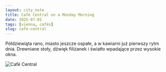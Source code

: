 ```yaml
---
layout: city_note
title: Café Central on a Monday Morning
date: 2025-07-01
tags: [vienna, cafés]
slug: cafe-central
---
```


Półdziewiąta rano, miasto jeszcze ospałe, a w kawiarni już pierwszy rytm dnia. Drewniane stoły, dźwięk filiżanek i światło wpadające przez wysokie okna.

![Café Central](../../assets/images/note__cafe-central__1.jpg)
